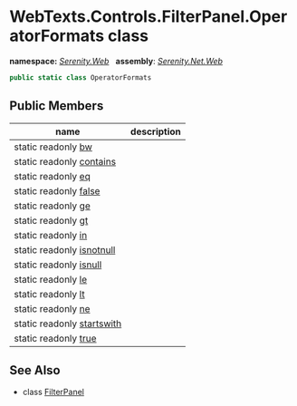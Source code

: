 # WebTexts.Controls.FilterPanel.OperatorFormats class
**namespace:** *[Serenity.Web](../README.md#serenity.web-namespace)*   **assembly**: *[Serenity.Net.Web](../README.md)*

```csharp
public static class OperatorFormats
```

## Public Members

| name | description |
| --- | --- |
| static readonly [bw](WebTexts.Controls.FilterPanel.OperatorFormats/bw.md) |  |
| static readonly [contains](WebTexts.Controls.FilterPanel.OperatorFormats/contains.md) |  |
| static readonly [eq](WebTexts.Controls.FilterPanel.OperatorFormats/eq.md) |  |
| static readonly [false](WebTexts.Controls.FilterPanel.OperatorFormats/false.md) |  |
| static readonly [ge](WebTexts.Controls.FilterPanel.OperatorFormats/ge.md) |  |
| static readonly [gt](WebTexts.Controls.FilterPanel.OperatorFormats/gt.md) |  |
| static readonly [in](WebTexts.Controls.FilterPanel.OperatorFormats/in.md) |  |
| static readonly [isnotnull](WebTexts.Controls.FilterPanel.OperatorFormats/isnotnull.md) |  |
| static readonly [isnull](WebTexts.Controls.FilterPanel.OperatorFormats/isnull.md) |  |
| static readonly [le](WebTexts.Controls.FilterPanel.OperatorFormats/le.md) |  |
| static readonly [lt](WebTexts.Controls.FilterPanel.OperatorFormats/lt.md) |  |
| static readonly [ne](WebTexts.Controls.FilterPanel.OperatorFormats/ne.md) |  |
| static readonly [startswith](WebTexts.Controls.FilterPanel.OperatorFormats/startswith.md) |  |
| static readonly [true](WebTexts.Controls.FilterPanel.OperatorFormats/true.md) |  |

## See Also

* class [FilterPanel](WebTexts.Controls.FilterPanel.md)